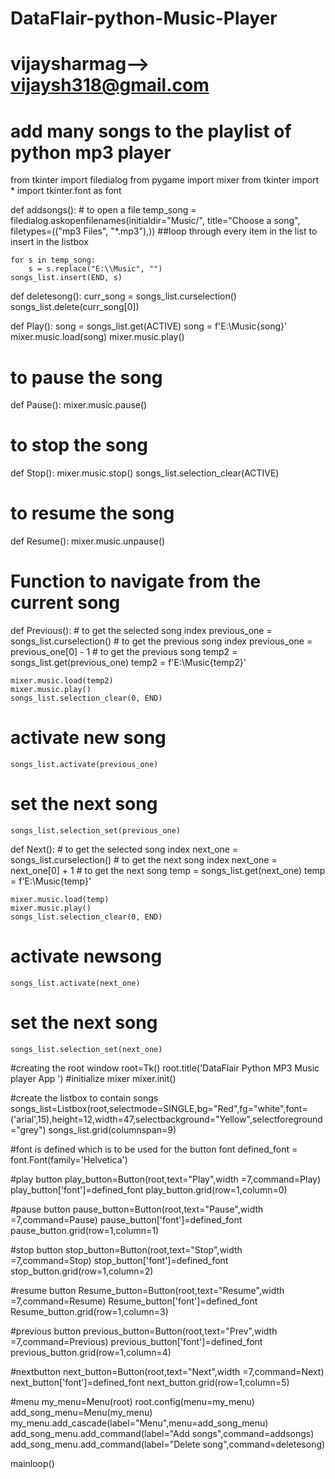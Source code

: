 # DataFlair-python-Music-Player
# vijaysharmag--> vijaysh318@gmail.com

# add many songs to the playlist of python mp3 player
from tkinter import filedialog
from pygame import mixer
from tkinter import *
import tkinter.font as font


def addsongs():
    # to open a file
    temp_song = filedialog.askopenfilenames(initialdir="Music/", title="Choose a song",
                                            filetypes=(("mp3 Files", "*.mp3"),))
    ##loop through every item in the list to insert in the listbox


    for s in temp_song:
        s = s.replace("E:\\Music", "")
    songs_list.insert(END, s)


def deletesong():
    curr_song = songs_list.curselection()
    songs_list.delete(curr_song[0])


def Play():
    song = songs_list.get(ACTIVE)
    song = f'E:\\Music{song}'
    mixer.music.load(song)
    mixer.music.play()


# to pause the song
def Pause():
    mixer.music.pause()


# to stop the  song
def Stop():
    mixer.music.stop()
    songs_list.selection_clear(ACTIVE)


# to resume the song
def Resume():
    mixer.music.unpause()


# Function to navigate from the current song
def Previous():
    # to get the selected song index
    previous_one = songs_list.curselection()
    # to get the previous song index
    previous_one = previous_one[0] - 1
    # to get the previous song
    temp2 = songs_list.get(previous_one)
    temp2 = f'E:\\Music{temp2}'


    mixer.music.load(temp2)
    mixer.music.play()
    songs_list.selection_clear(0, END)
# activate new song
    songs_list.activate(previous_one)
# set the next song
    songs_list.selection_set(previous_one)


def Next():
    # to get the selected song index
    next_one = songs_list.curselection()
    # to get the next song index
    next_one = next_one[0] + 1
    # to get the next song
    temp = songs_list.get(next_one)
    temp = f'E:\\Music{temp}'


    mixer.music.load(temp)
    mixer.music.play()
    songs_list.selection_clear(0, END)
# activate newsong
    songs_list.activate(next_one)
# set the next song
    songs_list.selection_set(next_one)

#creating the root window
root=Tk()
root.title('DataFlair Python MP3 Music player App ')
#initialize mixer
mixer.init()

#create the listbox to contain songs
songs_list=Listbox(root,selectmode=SINGLE,bg="Red",fg="white",font=('arial',15),height=12,width=47,selectbackground="Yellow",selectforeground="grey")
songs_list.grid(columnspan=9)

#font is defined which is to be used for the button font
defined_font = font.Font(family='Helvetica')

#play button
play_button=Button(root,text="Play",width =7,command=Play)
play_button['font']=defined_font
play_button.grid(row=1,column=0)

#pause button
pause_button=Button(root,text="Pause",width =7,command=Pause)
pause_button['font']=defined_font
pause_button.grid(row=1,column=1)

#stop button
stop_button=Button(root,text="Stop",width =7,command=Stop)
stop_button['font']=defined_font
stop_button.grid(row=1,column=2)

#resume button
Resume_button=Button(root,text="Resume",width =7,command=Resume)
Resume_button['font']=defined_font
Resume_button.grid(row=1,column=3)

#previous button
previous_button=Button(root,text="Prev",width =7,command=Previous)
previous_button['font']=defined_font
previous_button.grid(row=1,column=4)

#nextbutton
next_button=Button(root,text="Next",width =7,command=Next)
next_button['font']=defined_font
next_button.grid(row=1,column=5)

#menu
my_menu=Menu(root)
root.config(menu=my_menu)
add_song_menu=Menu(my_menu)
my_menu.add_cascade(label="Menu",menu=add_song_menu)
add_song_menu.add_command(label="Add songs",command=addsongs)
add_song_menu.add_command(label="Delete song",command=deletesong)


mainloop()
